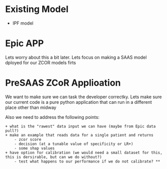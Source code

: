 # Existing Model

+ IPF model


# Epic APP

Lets worry about this a bit later. Lets focus on making a SAAS model dployed for our ZCOR models firts

# PreSAAS ZCoR Applioation

We want to make sure we can task the developer correctky.
Lets make sure our current code is a pure python application that can run in a different place other than midway

Also we need to address the following points:

    + what is the "rawest" data input we can have (maybe from Epic data pull?)
    + make an example that reads data for a single patient and returns
        - zcor score
        - decision (at a tunable value of specificity or LR+)
        - some shap values
    + have option for calibration (we would need a small dataset for this, this is dersirable, but can we do without?)
        - test what happens to our performance if we do not calibrate? **
        

